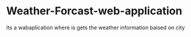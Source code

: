 # Weather-Forcast-web-application
Its a wabaplication where is gets the weather information baised on city
